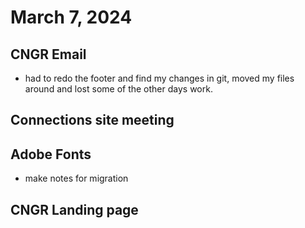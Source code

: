 # March 7, 2024

## CNGR Email
- had to redo the footer and find my changes in git, moved my files around and lost some of the other days work.

## Connections site meeting

## Adobe Fonts
- make notes for migration

## CNGR Landing page
